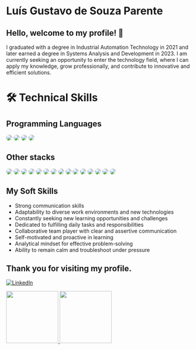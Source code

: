 # Luís Gustavo de Souza Parente
## Hello, welcome to my profile! 👋
I graduated with a degree in Industrial Automation Technology in 2021 and later earned a degree in Systems Analysis and Development in 2023. I am currently seeking an opportunity to enter the technology field, where I can apply my knowledge, grow professionally, and contribute to innovative and efficient solutions.

# 🛠️ Technical Skills

## Programming Languages

<p align="left">
  <img src="https://img.shields.io/badge/Java-ED8B00?style=for-the-badge&logo=java&logoColor=white" style="border-radius: 8px;" />
  <img src="https://img.shields.io/badge/C%23-239120?style=for-the-badge&logo=c-sharp&logoColor=white" style="border-radius: 8px;" />
  <img src="https://img.shields.io/badge/Python-3776AB?style=for-the-badge&logo=python&logoColor=white" style="border-radius: 8px;" />
  <img src="https://img.shields.io/badge/C%2B%2B-00599C?style=for-the-badge&logo=c%2B%2B&logoColor=white" style="border-radius: 8px;" />
</p>

## Other stacks

<p align="left">
  <img src="https://img.shields.io/badge/Spring-6DB33F?style=for-the-badge&logo=spring&logoColor=white" style="border-radius: 8px;" />
  <img src="https://img.shields.io/badge/Spring_Boot-6DB33F?style=for-the-badge&logo=spring-boot&logoColor=white" style="border-radius: 8px;" />
  <img src="https://img.shields.io/badge/Postman-FF6C37?style=for-the-badge&logo=Postman&logoColor=white" style="border-radius: 8px;" />
  <img src="https://img.shields.io/badge/Hibernate-59666C?style=for-the-badge&logo=Hibernate&logoColor=white" style="border-radius: 8px;" />
  <img src="https://img.shields.io/badge/MongoDB-4EA94B?style=for-the-badge&logo=mongodb&logoColor=white" style="border-radius: 8px;" />
  <img src="https://img.shields.io/badge/PostgreSQL-316192?style=for-the-badge&logo=postgresql&logoColor=white" style="border-radius: 8px;" />
  <img src="https://img.shields.io/badge/Docker-2CA5E0?style=for-the-badge&logo=docker&logoColor=white" style="border-radius: 8px;" />
  <img src="https://img.shields.io/badge/Junit5-25A162?style=for-the-badge&logo=junit5&logoColor=white" style="border-radius: 8px;" />
  <img src="https://img.shields.io/badge/Mockito-4CAF50?style=for-the-badge&logo=java&logoColor=white" style="border-radius: 8px;" />
  <img src="https://img.shields.io/badge/RestAssured-6DB33F?style=for-the-badge&logo=spring&logoColor=white" style="border-radius: 8px;" />
  <img src="https://img.shields.io/badge/Swagger-85EA2D?style=for-the-badge&logo=Swagger&logoColor=white" style="border-radius: 8px;" />
  <img src="https://img.shields.io/badge/HATEOAS-6DB33F?style=for-the-badge&logo=spring&logoColor=white" style="border-radius: 8px;" />
  <img src="https://img.shields.io/badge/Cassandra-1287B1?style=for-the-badge&logo=apache-cassandra&logoColor=white" style="border-radius: 8px;" />
  <img src="https://img.shields.io/badge/Spring_WebFlux-6DB33F?style=for-the-badge&logo=spring&logoColor=white" style="border-radius: 8px;" />
  <img src="https://img.shields.io/badge/Spring_Batch-6DB33F?style=for-the-badge&logo=spring&logoColor=white" style="border-radius: 8px;" />
</p>

## My Soft Skills

- Strong communication skills
- Adaptability to diverse work environments and new technologies
- Constantly seeking new learning opportunities and challenges
- Dedicated to fulfilling daily tasks and responsibilities
- Collaborative team player with clear and assertive communication
- Self-motivated and proactive in learning
- Analytical mindset for effective problem-solving
- Ability to remain calm and troubleshoot under pressure

## Thank you for visiting my profile.

[![LinkedIn](https://img.shields.io/badge/LinkedIn-0077B5?style=for-the-badge&logo=linkedin&logoColor=white)](https://www.linkedin.com/in/luis-parente/)

<div>
<a href="[https://github.com/seu-usuário-aqui](https://github.com/Luis-Parente)">
<img loading="lazy" height="140em" src="https://github-readme-stats.vercel.app/api/top-langs/?username=Luis-Parente&layout=compact&langs_count=7&theme=dracula"/> <img loading="lazy" height="140em" src="https://github-readme-stats.vercel.app/api?username=Luis-Parente&show_icons=true&theme=dracula&include_all_commits=true&count_private=true"/>
</div>
